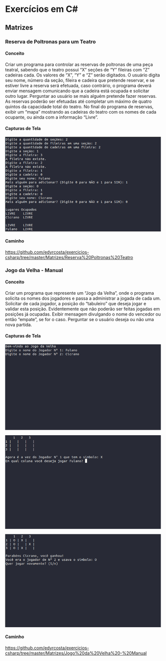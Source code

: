 # Exercícios em C\#

## Matrizes

### Reserva de Poltronas para um Teatro

#### Conceito

Criar um programa para controlar as reservas de poltronas de uma peça teatral, sabendo que o teatro possui “X” seções de “Y” fileiras com “Z” cadeiras cada. Os valores de “X”, “Y” e “Z” serão digitados. O usuário digita seu nome, número da seção, fileira e cadeira que pretende reservar, e se estiver livre a reserva será efetuada, caso contrário, o programa deverá enviar mensagem comunicando que a cadeira está ocupada e solicitar outro lugar. Perguntar ao usuário se mais alguém pretende fazer reservas. As reservas poderão ser efetuadas até completar um máximo de quatro quintos da capacidade total do teatro. No final do programa de reservas, exibir um “mapa” mostrando as cadeiras do teatro com os nomes de cada ocupante, ou ainda com a informação “Livre”.

#### Capturas de Tela

![Captura de Tela 1](/Screenshots/Screenshot_ERPT_1.png)

#### Caminho

https://github.com/edyrcosta/exercicios-csharp/tree/master/Matrizes/Reserva%20Poltronas%20Teatro

### Jogo da Velha - Manual

#### Conceito

Criar um programa que represente um “Jogo da Velha”, onde o programa solicita os nomes dos jogadores e passa a administrar a jogada de cada um. Solicitar de cada jogador, a posição do “tabuleiro” que deseja jogar e validar esta posição. Evidentemente que não poderão ser feitas jogadas em posições já ocupadas. Exibir mensagem divulgando o nome do vencedor ou então “empate”, se for o caso. Perguntar se o usuário deseja ou não uma nova partida.

#### Capturas de Tela

![Captura de Tela 1](/Screenshots/Screenshot_EJDVM_1.png)

![Captura de Tela 2](/Screenshots/Screenshot_EJDVM_2.png)

![Captura de Tela 3](/Screenshots/Screenshot_EJDVM_3.png)

#### Caminho

https://github.com/edyrcosta/exercicios-csharp/tree/master/Matrizes/Jogo%20da%20Velha%20-%20Manual
